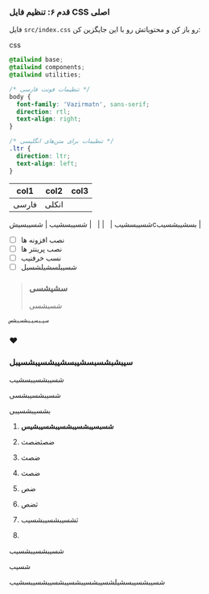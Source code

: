 ### قدم ۶: تنظیم فایل CSS اصلی

فایل `src/index.css` رو باز کن و محتویاتش رو با این جایگزین کن:

css

```css
@tailwind base;
@tailwind components;
@tailwind utilities;

/* تنظیمات فونت فارسی */
body {
  font-family: 'Vazirmatn', sans-serif;
  direction: rtl;
  text-align: right;
}

/* تنظیمات برای متن‌های انگلیسی */
.ltr {
  direction: ltr;
  text-align: left;
}
```

| col1  | col2  | col3 |
| ----- | ----- | ---- |
| فارسی | انکلی |      |

شسیبسشیب |   |
|   | شسیبسشیب | شسیبسیشcبسشیبشسیب |

* [ ] نصب افزونه ها
* [ ] نصب پرینتر ها
* [ ] نسب خرفنیب
* [ ] شسیبلسشیلشسیل

> ### سشیشسی
>
> شسیشسی

`سیبسیبشسبشس`

### ❤️

### سیبشبشسبسشیبسشیبشسیبشسیبل

شسیبشسیبسشیب

شسیبشسیبشسی

بشسیبشسیبی

1. **شسبسیبشسیبشسیبشسیبشیس**
2. ضصثضصث
3. ضصث
4. ضصث
5. ضص
6. ثضص
7. ثشسیبشسیبشسیب

8.

شسیبشسیبشسیب

شسیب

شسیبشسیبسشیلشسیبشسیبشسیبشسیبشسیبسشیب
